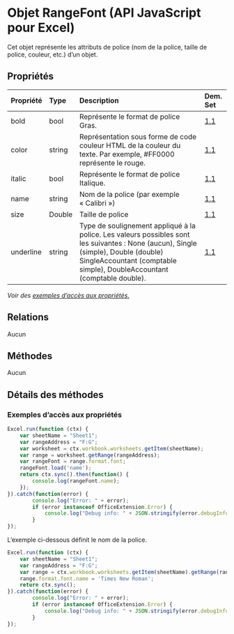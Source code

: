 # <a name="rangefont-object-javascript-api-for-excel"></a>Objet RangeFont (API JavaScript pour Excel)

Cet objet représente les attributs de police (nom de la police, taille de police, couleur, etc.) d’un objet.

## <a name="properties"></a>Propriétés

| Propriété       | Type    |Description| Dem. Set|
|:---------------|:--------|:----------|:----|
|bold|bool|Représente le format de police Gras.|[1.1](../requirement-sets/excel-api-requirement-sets.md)|
|color|string|Représentation sous forme de code couleur HTML de la couleur du texte. Par exemple, #FF0000 représente le rouge.|[1.1](../requirement-sets/excel-api-requirement-sets.md)|
|italic|bool|Représente le format de police Italique.|[1.1](../requirement-sets/excel-api-requirement-sets.md)|
|name|string|Nom de la police (par exemple « Calibri »)|[1.1](../requirement-sets/excel-api-requirement-sets.md)|
|size|Double|Taille de police|[1.1](../requirement-sets/excel-api-requirement-sets.md)|
|underline|string|Type de soulignement appliqué à la police. Les valeurs possibles sont les suivantes : None (aucun), Single (simple), Double (double) SingleAccountant (comptable simple), DoubleAccountant (comptable double).|[1.1](../requirement-sets/excel-api-requirement-sets.md)|

_Voir des [exemples d’accès aux propriétés.](#property-access-examples)_

## <a name="relationships"></a>Relations
Aucun


## <a name="methods"></a>Méthodes
Aucun


## <a name="method-details"></a>Détails des méthodes

### <a name="property-access-examples"></a>Exemples d’accès aux propriétés

```js
Excel.run(function (ctx) { 
    var sheetName = "Sheet1";
    var rangeAddress = "F:G";
    var worksheet = ctx.workbook.worksheets.getItem(sheetName);
    var range = worksheet.getRange(rangeAddress);
    var rangeFont = range.format.font;
    rangeFont.load('name');
    return ctx.sync().then(function() {
        console.log(rangeFont.name);
    });
}).catch(function(error) {
        console.log("Error: " + error);
        if (error instanceof OfficeExtension.Error) {
            console.log("Debug info: " + JSON.stringify(error.debugInfo));
        }
});
```
L’exemple ci-dessous définit le nom de la police. 

```js
Excel.run(function (ctx) { 
    var sheetName = "Sheet1";
    var rangeAddress = "F:G";
    var range = ctx.workbook.worksheets.getItem(sheetName).getRange(rangeAddress);
    range.format.font.name = 'Times New Roman';
    return ctx.sync(); 
}).catch(function(error) {
        console.log("Error: " + error);
        if (error instanceof OfficeExtension.Error) {
            console.log("Debug info: " + JSON.stringify(error.debugInfo));
        }
});
```